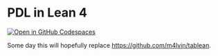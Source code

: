 # PDL in Lean 4

[![Open in GitHub Codespaces](https://github.com/codespaces/badge.svg)](https://codespaces.new/m4lvin/lean4-pdl?quickstart=1)

Some day this will hopefully replace <https://github.com/m4lvin/tablean>.
